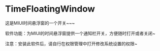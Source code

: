 # TimeFloatingWindow
这是MIUI时间悬浮窗的一个开关~~~

软件功能：为MIUI的时间悬浮窗提供一个通知栏开关，方便随时打开或者关闭~

注意：安装此软件后，请自行在权限管理中打开修改系统设置的权限~
